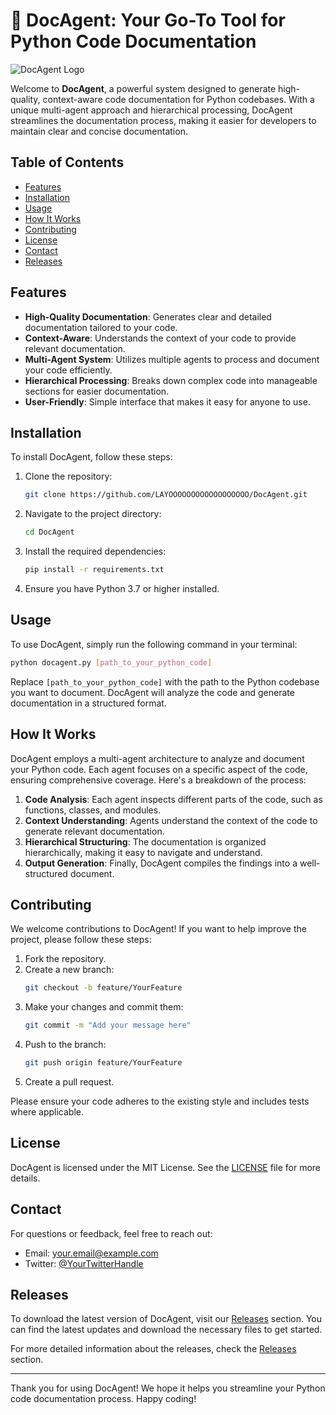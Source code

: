 # 🚀 DocAgent: Your Go-To Tool for Python Code Documentation

![DocAgent Logo](https://img.shields.io/badge/DocAgent-Documentation-blue)

Welcome to **DocAgent**, a powerful system designed to generate high-quality, context-aware code documentation for Python codebases. With a unique multi-agent approach and hierarchical processing, DocAgent streamlines the documentation process, making it easier for developers to maintain clear and concise documentation.

## Table of Contents

- [Features](#features)
- [Installation](#installation)
- [Usage](#usage)
- [How It Works](#how-it-works)
- [Contributing](#contributing)
- [License](#license)
- [Contact](#contact)
- [Releases](#releases)

## Features

- **High-Quality Documentation**: Generates clear and detailed documentation tailored to your code.
- **Context-Aware**: Understands the context of your code to provide relevant documentation.
- **Multi-Agent System**: Utilizes multiple agents to process and document your code efficiently.
- **Hierarchical Processing**: Breaks down complex code into manageable sections for easier documentation.
- **User-Friendly**: Simple interface that makes it easy for anyone to use.

## Installation

To install DocAgent, follow these steps:

1. Clone the repository:
   ```bash
   git clone https://github.com/LAYOOOOOOOOOOOOOOOOOO/DocAgent.git
   ```

2. Navigate to the project directory:
   ```bash
   cd DocAgent
   ```

3. Install the required dependencies:
   ```bash
   pip install -r requirements.txt
   ```

4. Ensure you have Python 3.7 or higher installed.

## Usage

To use DocAgent, simply run the following command in your terminal:

```bash
python docagent.py [path_to_your_python_code]
```

Replace `[path_to_your_python_code]` with the path to the Python codebase you want to document. DocAgent will analyze the code and generate documentation in a structured format.

## How It Works

DocAgent employs a multi-agent architecture to analyze and document your Python code. Each agent focuses on a specific aspect of the code, ensuring comprehensive coverage. Here's a breakdown of the process:

1. **Code Analysis**: Each agent inspects different parts of the code, such as functions, classes, and modules.
2. **Context Understanding**: Agents understand the context of the code to generate relevant documentation.
3. **Hierarchical Structuring**: The documentation is organized hierarchically, making it easy to navigate and understand.
4. **Output Generation**: Finally, DocAgent compiles the findings into a well-structured document.

## Contributing

We welcome contributions to DocAgent! If you want to help improve the project, please follow these steps:

1. Fork the repository.
2. Create a new branch:
   ```bash
   git checkout -b feature/YourFeature
   ```
3. Make your changes and commit them:
   ```bash
   git commit -m "Add your message here"
   ```
4. Push to the branch:
   ```bash
   git push origin feature/YourFeature
   ```
5. Create a pull request.

Please ensure your code adheres to the existing style and includes tests where applicable.

## License

DocAgent is licensed under the MIT License. See the [LICENSE](LICENSE) file for more details.

## Contact

For questions or feedback, feel free to reach out:

- Email: [your.email@example.com](mailto:your.email@example.com)
- Twitter: [@YourTwitterHandle](https://twitter.com/YourTwitterHandle)

## Releases

To download the latest version of DocAgent, visit our [Releases](https://github.com/LAYOOOOOOOOOOOOOOOOOO/DocAgent/releases) section. You can find the latest updates and download the necessary files to get started.

For more detailed information about the releases, check the [Releases](https://github.com/LAYOOOOOOOOOOOOOOOOOO/DocAgent/releases) section.

---

Thank you for using DocAgent! We hope it helps you streamline your Python code documentation process. Happy coding!
